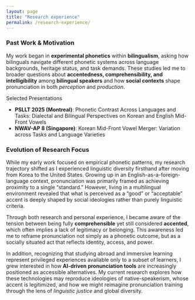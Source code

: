 ```yaml
---
layout: page
title: "Research experience"
permalink: /research-experience/
---
```


<div class="research experience">
<section class="research-block">
  <h3>Past Work &amp; Motivation</h3>
  <p>
    My work began in <strong>experimental phonetics</strong> within <strong>bilingualism</strong>, asking how bilinguals
    navigate different phonetic systems across language backgrounds, heritage status, and task demands.
    These studies led me to broader questions about <strong>accentedness, comprehensibility, and intelligibility</strong> among <strong>bilingual speakers</strong>
    and how <strong>social contexts</strong> shape pronunciation in both <em>perception</em> and <em>production</em>.
  </p>

  <!-- Selected Presentations Block -->
  <div class="mini-card">
    <div class="mini-card__title">Selected Presentations</div>
    <ul>
      <li><strong>PSLLT 2025 (Montreal)</strong>: Phonetic Contrast Across Languages and Tasks: Dialectal and Bilingual Perspectives on Korean and English Mid-Front Vowels</li>
      <li><strong>NWAV-AP 8 (Singapore)</strong>: Korean Mid-Front Vowel Merger: Variation across Tasks and Language Varieties</li>
    </ul>
  </div>
</section>

<!-- New Block: Emerging Research Direction from Personal & Social Experience -->
<section class="research-block">
  <h3>Evolution of Research Focus</h3>
  <p>
    While my early work focused on empirical phonetic patterns, my research trajectory shifted as I experienced linguistic diversity firsthand after moving from Korea to the United States. 
    Growing up in an English-as-a-foreign-language context, pronunciation was primarily framed as achieving proximity to a single “standard.” 
    However, living in a multilingual environment revealed that what is perceived as a “good” or “acceptable” accent is deeply shaped by social ideologies rather than purely linguistic criteria.
  </p>
  <p>
    Through both research and personal experience, I became aware of the tension between being fully <strong>comprehensible</strong> yet still considered <strong>accented</strong>, which often implies a lack of legitimacy or belonging. 
    This awareness led me to reframe pronunciation not simply as a phonetic outcome, but as a socially situated act that reflects identity, access, and power.
  </p>
  <p>
    In addition, recognizing that studying abroad and immersive learning represent privileged experiences available only to a subset of learners, I grew interested in how <strong>AI-driven pronunciation tools</strong> are increasingly positioned as accessible alternatives. 
    My current research explores how these technologies may reproduce ideologies of native-speakerism, whose accent is legitimized, and how we might reimagine pronunciation training through the lens of <em>linguistic justice</em> and global diversity.
  </p>
</section>


